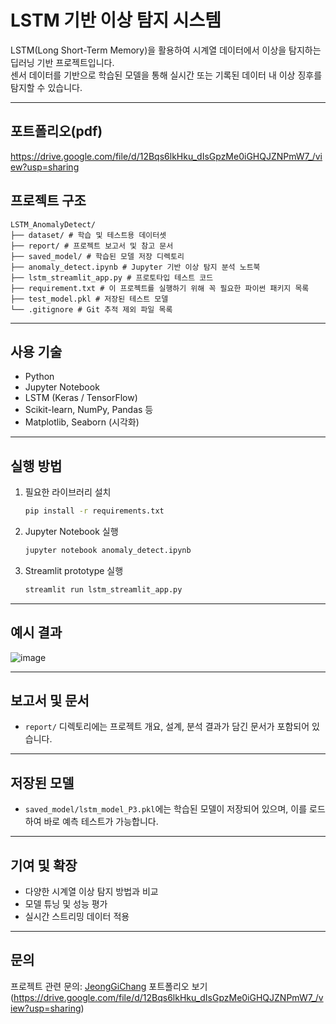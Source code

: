 # LSTM 기반 이상 탐지 시스템

LSTM(Long Short-Term Memory)을 활용하여 시계열 데이터에서 이상을 탐지하는 딥러닝 기반 프로젝트입니다.  
센서 데이터를 기반으로 학습된 모델을 통해 실시간 또는 기록된 데이터 내 이상 징후를 탐지할 수 있습니다.

---
## 포트폴리오(pdf)

https://drive.google.com/file/d/12Bqs6lkHku_dIsGpzMe0iGHQJZNPmW7_/view?usp=sharing

##  프로젝트 구조

```
LSTM_AnomalyDetect/
├── dataset/ # 학습 및 테스트용 데이터셋
├── report/ # 프로젝트 보고서 및 참고 문서
├── saved_model/ # 학습된 모델 저장 디렉토리
├── anomaly_detect.ipynb # Jupyter 기반 이상 탐지 분석 노트북
├── lstm_streamlit_app.py # 프로토타입 테스트 코드
├── requirement.txt # 이 프로젝트를 실행하기 위해 꼭 필요한 파이썬 패키지 목록
├── test_model.pkl # 저장된 테스트 모델
└── .gitignore # Git 추적 제외 파일 목록
```
---

## 사용 기술

- Python
- Jupyter Notebook
- LSTM (Keras / TensorFlow)
- Scikit-learn, NumPy, Pandas 등
- Matplotlib, Seaborn (시각화)

---

## 실행 방법

1. 필요한 라이브러리 설치
    ```bash
    pip install -r requirements.txt
    ```

2. Jupyter Notebook 실행
    ```bash
    jupyter notebook anomaly_detect.ipynb
    ```

3. Streamlit prototype 실행
    ```bash
    streamlit run lstm_streamlit_app.py
    ```


---

## 예시 결과

![image](https://github.com/user-attachments/assets/c94dcf1b-a8ff-4e3f-8f65-0478c41e623b)


---

## 보고서 및 문서

- `report/` 디렉토리에는 프로젝트 개요, 설계, 분석 결과가 담긴 문서가 포함되어 있습니다.

---

## 저장된 모델

- `saved_model/lstm_model_P3.pkl`에는 학습된 모델이 저장되어 있으며,
  이를 로드하여 바로 예측 테스트가 가능합니다.

---

## 기여 및 확장

- 다양한 시계열 이상 탐지 방법과 비교
- 모델 튜닝 및 성능 평가
- 실시간 스트리밍 데이터 적용

---

## 문의

프로젝트 관련 문의: [JeongGiChang](https://github.com/JeongGiChang)
포트폴리오 보기 (https://drive.google.com/file/d/12Bqs6lkHku_dIsGpzMe0iGHQJZNPmW7_/view?usp=sharing)
